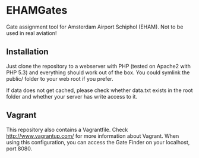 EHAMGates
=========

Gate assignment tool for Amsterdam Airport Schiphol (EHAM). Not to be used in real aviation!

## Installation
Just clone the repository to a webserver with PHP (tested on Apache2 with PHP 5.3) and everything should work out of the box. You could symlink the public/ folder to your web root if you prefer.

If data does not get cached, please check whether data.txt exists in the root folder and whether your server has write access to it.

## Vagrant
This repository also contains a Vagrantfile. Check http://www.vagrantup.com/ for more information about Vagrant. When using this configuration, you can access the Gate Finder on your localhost, port 8080.
